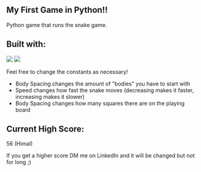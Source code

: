 ## My First Game in Python!!

Python game that runs the snake game. 

## Built with:
<div align="left">
  <img src=https://img.shields.io/badge/Python-3776AB?logo=python&logoColor=fff&style=for-the-badge)>
  <img src=https://img.shields.io/badge/PyGame-g?logo=https://user-images.githubusercontent.com/46412508/170405943-e75458ec-6cb4-462e-91ba-43c861a3d6cf.png>
</div>

Feel free to change the constants as necessary!
* Body Spacing changes the amount of "bodies" you have to start with
* Speed changes how fast the snake moves (decreasing makes it faster, increasing makes it slower)
* Body Spacing changes how many squares there are on the playing board

## Current High Score:
56 (Himal)

If you get a higher score DM me on LinkedIn and it will
be changed but not for long ;)